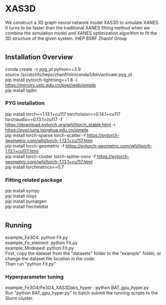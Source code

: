 # XAS3D
We construct a 3D graph neural network model XAS3D to simulate XANES. It turns to be faster than the traditional XANES fitting method when we combine the simulation model and XANES optimization algorithm to fit the 3D structure of the given system. IHEP BSRF Zhaohf Group
#
## Installation Overview
conda create -n pyg_pl python==3.9 </br>
source /scratchfs/heps/zhanf/miniconda3/bin/activate pyg_pl </br>
pip install pytorch-lightning==1.8 -i https://mirrors.ustc.edu.cn/pypi/web/simple </br>
pip install tqdm </br>
### PYG installation </br>
pip install torch==1.13.1+cu117 torchvision==0.14.1+cu117 torchaudio==0.13.1+cu117 -f https://download.pytorch.org/whl/torch_stable.html  -i https://pypi.tuna.tsinghua.edu.cn/simple  </br>
pip install torch-sparse torch-scatter -f https://pytorch-geometric.com/whl/torch-1.13.1+cu117.html  </br>
pip install torch-geometric -f https://pytorch-geometric.com/whl/torch-1.13.1+cu117.html   </br>
pip install torch-cluster torch-spline-conv -f https://pytorch-geometric.com/whl/torch-1.13.1+cu117.html  </br>
pip install torchmetrics==0.7 </br>
### Fitting related package </br>
pip install sympy </br>
pip install nlopt </br>
pip install pymatgen </br>
pip install frechetdist </br>
#
## Running
example_Fe3O4:    python Fit.py</br>
example_Fe_element:  python Fit.py</br> 
example_Mndoped:  python Fit.py</br>
First, copy the dataset from the "datasets" folder to the "example" folder, or change the dataset file location in the code.</br>
Then run "python Fit.py"</br>
### Hyperparameter tuning
example_Fe3O4/Fe3O4_XAS3Dabs_hyper : python BAT_gpu_hyper.py</br>
Run "python BAT_gpu_hyper.py" to batch submit the running scripts to the Slurm cluster.
